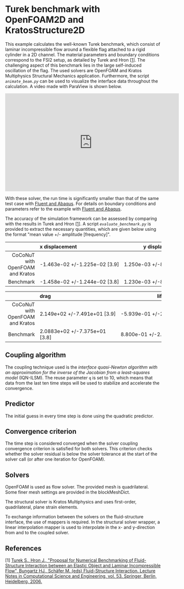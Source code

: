# Turek benchmark with OpenFOAM2D and KratosStructure2D

This example calculates the well-known Turek benchmark, which consist of laminar incompressible flow around a flexible flag attached to a rigid cylinder in a 2D channel.
The material parameters and boundary conditions correspond to the FSI2 setup, as detailed by Turek and Hron [[1](#1)].
The challenging aspect of this benchmark lies in the large self-induced oscillation of the flag.
The used solvers are OpenFOAM and Kratos Multiphysics Structural Mechanics application.
Furthermore, the script _`animate_beam.py`_ can be used to visualize the interface data throughout the calculation.
A video made with ParaView is shown below.

<iframe width="560" height="315" src="https://www.youtube.com/embed/YAe1HrT89k4" title="FSI simulation of Hron &amp; Turek benchmark" frameborder="0" allow="accelerometer; autoplay; clipboard-write; encrypted-media; gyroscope; picture-in-picture; web-share" allowfullscreen></iframe>

With these solver, the run time is significantly smaller than that of the same test case with [Fluent and Abaqus](../fluent2d_abaqus2d/turek_fluent2d_abaqus2d.md).
For details on boundary conditions and parameters refer to the example with [Fluent and Abaqus](../fluent2d_abaqus2d/turek_fluent2d_abaqus2d.md).

The accuracy of the simulation framework can be assessed by comparing with the results in Turek and Hron [[1](#1)].
A script _`evaluate_benchmark.py`_ is provided to extract the necessary quantities, which are given below using the format "mean value +/- amplitude [frequency]".

|                                  | x displacement                             | y displacement                            |
|---------------------------------:|:-------------------------------------------|-------------------------------------------|
| CoCoNuT with OpenFOAM and Kratos | <nobr>-1.463e-02 +/-1.225e-02 [3.9]</nobr> | <nobr>1.250e-03 +/-8.061e-02 [1.9]</nobr> |
|                        Benchmark | -1.458e-02 +/-1.244e-02 [3.8]              | 1.230e-03 +/-8.060e-02 [2.0]              |

|                                  | drag                                      | lift                                       |
|---------------------------------:|:------------------------------------------|--------------------------------------------|
| CoCoNuT with OpenFOAM and Kratos | <nobr>2.149e+02 +/-7.491e+01 [3.9]</nobr> | <nobr>-5.939e-01 +/-2.370e+02 [1.9]</nobr> |
|                        Benchmark | 2.0883e+02 +/-7.375e+01 [3.8]             | 8.800e-01 +/-2.342e+02 [2.0]               |


## Coupling algorithm

The coupling technique used is the *interface quasi-Newton algorithm with an approximation for the inverse of the Jacobian from a least-squares model* (IQN-ILSM).
The reuse parameter `q` is set to 10, which means that data from the last ten time steps will be used to stabilize and accelerate the convergence.

## Predictor

The initial guess in every time step is done using the quadratic predictor.

## Convergence criterion

The time step is considered converged when the solver coupling convergence criterion is satisfied for both solvers.
This criterion checks whether the solver residual is below the solver tolerance at the start of the solver call (or after one iteration for OpenFOAM).

## Solvers

OpenFOAM is used as flow solver.
The provided mesh is quadrilateral.
Some finer mesh settings are provided in the blockMeshDict.

The structural solver is Kratos Multiphysics and uses first-order, quadrilateral, plane strain elements.

To exchange information between the solvers on the fluid-structure interface, the use of mappers is required.
In the structural solver wrapper, a linear interpolation mapper is used to interpolate in the x- and y-direction from and to the coupled solver.

## References
<a id="1">[1]</a> 
[Turek S., Hron J., "Proposal for Numerical Benchmarking of Fluid-Structure Interaction between an Elastic Object and Laminar Incompressible Flow", Bungartz HJ., Schäfer M. (eds) Fluid-Structure Interaction. Lecture Notes in Computational Science and Engineering, vol. 53. Springer, Berlin, Heidelberg, 2006.](https://doi.org/10.1007/3-540-34596-5_15)